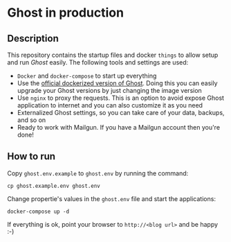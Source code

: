 # Ghost in production

## Description

This repository contains the startup files and docker `things` to allow setup and run *Ghost* easily. The following tools and settings are used:

* `Docker` and `docker-compose` to start up everything
* Use the [official dockerized version of Ghost](https://hub.docker.com/_/ghost/). Doing this you can easily upgrade your Ghost versions by just changing the image version
* Use `nginx` to proxy the requests. This is an option to avoid expose Ghost application to internet and you can also customize it as you need
* Externalized Ghost settings, so you can take care of your data, backups, and so on
* Ready to work with Mailgun. If you have a Mailgun account then you're done!

## How to run

Copy `ghost.env.example` to `ghost.env` by running the command:

```
cp ghost.example.env ghost.env
```

Change propertie's values in the `ghost.env` file and start the applications:

```
docker-compose up -d
```

If everything is ok, point your browser to `http://<blog url>` and be happy :-)
